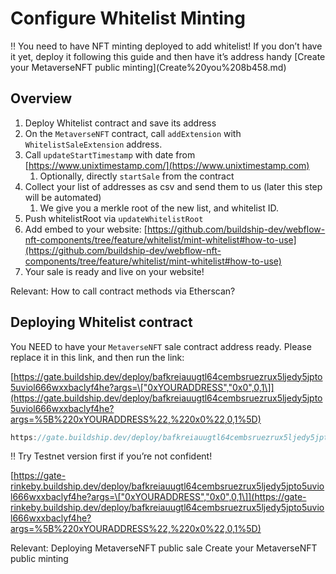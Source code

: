 # Configure Whitelist Minting

‼️ You need to have NFT minting deployed to add whitelist! If you don’t have it yet, deploy it following this guide and then have it’s address handy \[Create your MetaverseNFT public minting]\(Create%20you%208b458.md)

## Overview

1. Deploy Whitelist contract and save its address
2. On the `MetaverseNFT` contract, call `addExtension` with `WhitelistSaleExtension` address.
3. Call `updateStartTimestamp` with date from [https://www.unixtimestamp.com/](https://www.unixtimestamp.com)
   1. Optionally, directly `startSale` from the contract
4. Collect your list of addresses as csv and send them to us (later this step will be automated)
   1. We give you a merkle root of the new list, and whitelist ID.
5. Push whitelistRoot via `updateWhitelistRoot`
6. Add embed to your website: [https://github.com/buildship-dev/webflow-nft-components/tree/feature/whitelist/mint-whitelist#how-to-use](https://github.com/buildship-dev/webflow-nft-components/tree/feature/whitelist/mint-whitelist#how-to-use)
7. Your sale is ready and live on your website!

Relevant: How to call contract methods via Etherscan?

## Deploying Whitelist contract

You NEED to have your `MetaverseNFT` sale contract address ready. Please replace it in this link, and then run the link:

[https://gate.buildship.dev/deploy/bafkreiauugtl64cembsruezrux5ljedy5jpto5uviol666wxxbaclyf4he?args=\["0xYOURADDRESS","0x0",0,1\]](https://gate.buildship.dev/deploy/bafkreiauugtl64cembsruezrux5ljedy5jpto5uviol666wxxbaclyf4he?args=%5B%220xYOURADDRESS%22,%220x0%22,0,1%5D)

```jsx
https://gate.buildship.dev/deploy/bafkreiauugtl64cembsruezrux5ljedy5jpto5uviol666wxxbaclyf4he?args=%5B%220xYOURADDRESS%22,%220x0%22,0,1%5D
```

‼️ Try Testnet version first if you’re not confident!

[https://gate-rinkeby.buildship.dev/deploy/bafkreiauugtl64cembsruezrux5ljedy5jpto5uviol666wxxbaclyf4he?args=\["0xYOURADDRESS","0x0",0,1\]](https://gate-rinkeby.buildship.dev/deploy/bafkreiauugtl64cembsruezrux5ljedy5jpto5uviol666wxxbaclyf4he?args=%5B%220xYOURADDRESS%22,%220x0%22,0,1%5D)

Relevant: Deploying MetaverseNFT public sale Create your MetaverseNFT public minting
